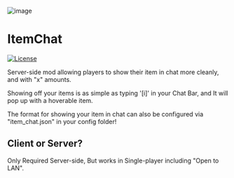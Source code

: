 ![image](https://media.discordapp.net/attachments/908767021162962944/1405124725587447860/ED2EF532-C3E3-4D0C-8F07-B8CE348E899C.png?ex=689dafe0&is=689c5e60&hm=a75ea7e6d1bad4a5db489345a0ea8dbb836d6f0630a35bd35f0a0642df759242&=&format=webp&quality=lossless)

# ItemChat
[![License](https://img.shields.io/github/license/Fallen-Breath/fabric-mod-template.svg)](http://www.gnu.org/licenses/lgpl-3.0.html)

Server-side mod allowing players to show their item in chat more cleanly, and with "x" amounts.

Showing off your items is as simple as typing '[i]' in your Chat Bar, and It will pop up with a hoverable item.

The format for showing your item in chat can also be configured via "item_chat.json" in your config folder! 

## Client or Server?

Only Required Server-side, But works in Single-player including "Open to LAN".
